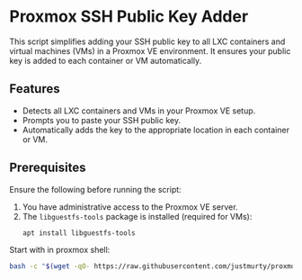 # Proxmox SSH Public Key Adder

This script simplifies adding your SSH public key to all LXC containers and virtual machines (VMs) in a Proxmox VE environment. It ensures your public key is added to each container or VM automatically.

## Features

- Detects all LXC containers and VMs in your Proxmox VE setup.
- Prompts you to paste your SSH public key.
- Automatically adds the key to the appropriate location in each container or VM.

## Prerequisites

Ensure the following before running the script:
1. You have administrative access to the Proxmox VE server.
2. The `libguestfs-tools` package is installed (required for VMs):
   ```bash
   apt install libguestfs-tools

Start with in proxmox shell:
```bash
bash -c "$(wget -qO- https://raw.githubusercontent.com/justmurty/proxmox-ssh_pub-add/refs/heads/main/prox_ssh_key_pub.sh)"
